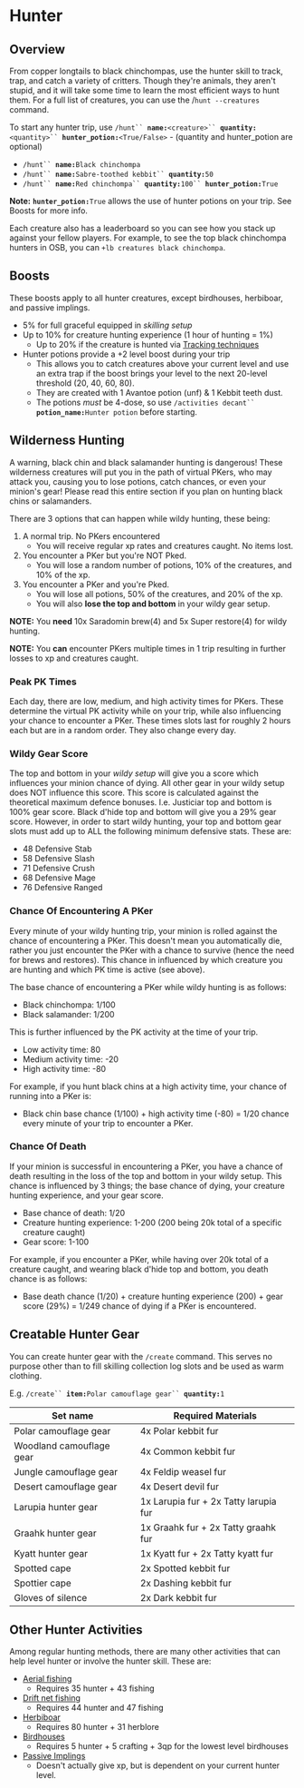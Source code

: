 # Hunter

## Overview

From copper longtails to black chinchompas, use the hunter skill to track, trap, and catch a variety of critters. Though they're animals, they aren't stupid, and it will take some time to learn the most efficient ways to hunt them. For a full list of creatures, you can use the /`hunt --creatures` command.

To start any hunter trip, use `/hunt`` `**`name:`**`<creature>`` `**`quantity:`**`<quantity>`` `**`hunter_potion:`**`<True/False>` - (quantity and hunter\_potion are optional)

* `/hunt`` `**`name:`**`Black chinchompa`
* `/hunt`` `**`name:`**`Sabre-toothed kebbit`` `**`quantity:`**`50`
* `/hunt`` `**`name:`**`Red chinchompa`` `**`quantity:`**`100`` `**`hunter_potion:`**`True`

**Note:** **`hunter_potion:`**`True` allows the use of hunter potions on your trip. See Boosts for more info.

Each creature also has a leaderboard so you can see how you stack up against your fellow players. For example, to see the top black chinchompa hunters in OSB, you can `+lb creatures black chinchompa`.

## Boosts

These boosts apply to all hunter creatures, except birdhouses, herbiboar, and passive implings.

* 5% for full graceful equipped in _skilling setup_
* Up to 10% for creature hunting experience (1 hour of hunting = 1%)
  * Up to 20% if the creature is hunted via [Tracking techniques](https://oldschool.runescape.wiki/w/Tracking)
* Hunter potions provide a +2 level boost during your trip
  * This allows you to catch creatures above your current level and use an extra trap if the boost brings your level to the next 20-level threshold (20, 40, 60, 80).
  * They are created with 1 Avantoe potion (unf) & 1 Kebbit teeth dust.
  * The potions _must_ be 4-dose, so use `/activities decant`` `**`potion_name:`**`Hunter potion` before starting.

## Wilderness Hunting

A warning, black chin and black salamander hunting is dangerous! These wilderness creatures will put you in the path of virtual PKers, who may attack you, causing you to lose potions, catch chances, or even your minion's gear! Please read this entire section if you plan on hunting black chins or salamanders.

There are 3 options that can happen while wildy hunting, these being:

1. A normal trip. No PKers encountered
   * You will receive regular xp rates and creatures caught. No items lost.
2. You encounter a PKer but you're NOT Pked.
   * You will lose a random number of potions, 10% of the creatures, and 10% of the xp.
3. You encounter a PKer and you're Pked.
   * You will lose all potions, 50% of the creatures, and 20% of the xp.
   * You will also **lose the top and bottom** in your wildy gear setup.

**NOTE:** You **need** 10x Saradomin brew(4) and 5x Super restore(4) for wildy hunting.

**NOTE:** You **can** encounter PKers multiple times in 1 trip resulting in further losses to xp and creatures caught.

### Peak PK Times

Each day, there are low, medium, and high activity times for PKers. These determine the virtual PK activity while on your trip, while also influencing your chance to encounter a PKer. These times slots last for roughly 2 hours each but are in a random order. They also change every day.

### Wildy Gear Score

The top and bottom in your _wildy setup_ will give you a score which influences your minion chance of dying. All other gear in your wildy setup does NOT influence this score. This score is calculated against the theoretical maximum defence bonuses. I.e. Justiciar top and bottom is 100% gear score. Black d'hide top and bottom will give you a 29% gear score. However, in order to start wildy hunting, your top and bottom gear slots must add up to ALL the following minimum defensive stats. These are:

* 48 Defensive Stab
* 58 Defensive Slash
* 71 Defensive Crush
* 68 Defensive Mage
* 76 Defensive Ranged

### Chance Of Encountering A PKer

Every minute of your wildy hunting trip, your minion is rolled against the chance of encountering a PKer. This doesn't mean you automatically die, rather you just encounter the PKer with a chance to survive (hence the need for brews and restores). This chance in influenced by which creature you are hunting and which PK time is active (see above).

The base chance of encountering a PKer while wildy hunting is as follows:

* Black chinchompa: 1/100
* Black salamander: 1/200

This is further influenced by the PK activity at the time of your trip.

* Low activity time: 80
* Medium activity time: -20
* High activity time: -80

For example, if you hunt black chins at a high activity time, your chance of running into a PKer is:

* Black chin base chance (1/100) + high activity time (-80) = 1/20 chance every minute of your trip to encounter a PKer.

### Chance Of Death

If your minion is successful in encountering a PKer, you have a chance of death resulting in the loss of the top and bottom in your wildy setup. This chance is influenced by 3 things; the base chance of dying, your creature hunting experience, and your gear score.

* Base chance of death: 1/20
* Creature hunting experience: 1-200 (200 being 20k total of a specific creature caught)
* Gear score: 1-100

For example, if you encounter a PKer, while having over 20k total of a creature caught, and wearing black d'hide top and bottom, you death chance is as follows:

* Base death chance (1/20) + creature hunting experience (200) + gear score (29%) = 1/249 chance of dying if a PKer is encountered.

## Creatable Hunter Gear

You can create hunter gear with the `/create` command. This serves no purpose other than to fill skilling collection log slots and be used as warm clothing.

E.g. `/create`` `**`item:`**`Polar camouflage gear`` `**`quantity:`**`1`

| **Set name**             | **Required Materials**                |
| ------------------------ | ------------------------------------- |
| Polar camouflage gear    | 4x Polar kebbit fur                   |
| Woodland camouflage gear | 4x Common kebbit fur                  |
| Jungle camouflage gear   | 4x Feldip weasel fur                  |
| Desert camouflage gear   | 4x Desert devil fur                   |
| Larupia hunter gear      | 1x Larupia fur + 2x Tatty larupia fur |
| Graahk hunter gear       | 1x Graahk fur + 2x Tatty graahk fur   |
| Kyatt hunter gear        | 1x Kyatt fur + 2x Tatty kyatt fur     |
| Spotted cape             | 2x Spotted kebbit fur                 |
| Spottier cape            | 2x Dashing kebbit fur                 |
| Gloves of silence        | 2x Dark kebbit fur                    |

## Other Hunter Activities

Among regular hunting methods, there are many other activities that can help level hunter or involve the hunter skill. These are:

* [Aerial fishing](https://wiki.oldschool.gg/skills/fishing/aerial-fishing)
  * Requires 35 hunter + 43 fishing
* [Drift net fishing](../fishing/drift-net-fishing.md)
  * Requires 44 hunter and 47 fishing
* [Herbiboar](https://wiki.oldschool.gg/skills/hunter/herbiboar)
  * Requires 80 hunter + 31 herblore
* [Birdhouses](https://wiki.oldschool.gg/skills/hunter/birdhouses)
  * Requires 5 hunter + 5 crafting + 3qp for the lowest level birdhouses
* [Passive Implings](https://wiki.oldschool.gg/skills/hunter/passive-implings)
  * Doesn't actually give xp, but is dependent on your current hunter level.
